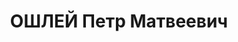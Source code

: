 ---
title: ОШЛЕЙ Петр Матвеевич
description: "Род. в 1886, Латвия, Курляндская губ., Тальсинский уезд, латыш, обр.:\
  \ начальное, член ВКП(б) с 1917. Проживал: г. Москва, Лубянский проезд, 17 - 17.\
  \ 1918-1934 военком стрелковой бригады, военком 8-й стрелковой дивизии, член РВС\
  \ 6-й армии, военком штаба войск Украины и Крыма, секретарь РВС СССР, управделами\
  \ НКВМ и РВС СССР, 1935-1937 начальник Военно-хозяйственного управления РККА, .\
  \ Награжден орденом Трудового Красного Знамени Белорусской ССР (1932), 1937 помощник\
  \ командующего войсками Московского ВО, член Военного Совета при наркоме обороны\
  \ СССР \n  Арестован 31.05.1937. Обв.: участие в к.-р. тер.организации. Приговор:\
  \ ВК ВС СССР, 31.10.1937 – ВМН. Расстрелян 01.11.1937. \n  Реабилитирован ВК ВС\
  \ СССР 19.05.1956"
---